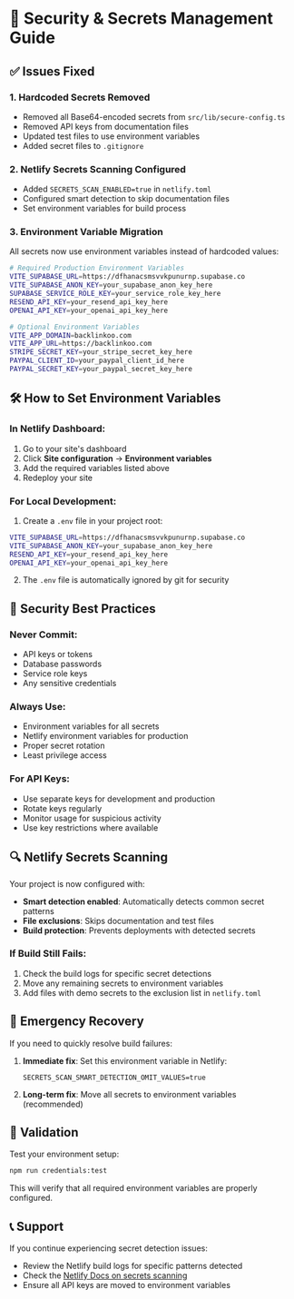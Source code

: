 # 🔐 Security & Secrets Management Guide

## ✅ Issues Fixed

### 1. **Hardcoded Secrets Removed**
- Removed all Base64-encoded secrets from `src/lib/secure-config.ts`
- Removed API keys from documentation files
- Updated test files to use environment variables
- Added secret files to `.gitignore`

### 2. **Netlify Secrets Scanning Configured**
- Added `SECRETS_SCAN_ENABLED=true` in `netlify.toml`
- Configured smart detection to skip documentation files
- Set environment variables for build process

### 3. **Environment Variable Migration**
All secrets now use environment variables instead of hardcoded values:

```bash
# Required Production Environment Variables
VITE_SUPABASE_URL=https://dfhanacsmsvvkpunurnp.supabase.co
VITE_SUPABASE_ANON_KEY=your_supabase_anon_key_here
SUPABASE_SERVICE_ROLE_KEY=your_service_role_key_here
RESEND_API_KEY=your_resend_api_key_here
OPENAI_API_KEY=your_openai_api_key_here

# Optional Environment Variables
VITE_APP_DOMAIN=backlinkoo.com
VITE_APP_URL=https://backlinkoo.com
STRIPE_SECRET_KEY=your_stripe_secret_key_here
PAYPAL_CLIENT_ID=your_paypal_client_id_here
PAYPAL_SECRET_KEY=your_paypal_secret_key_here
```

## 🛠️ How to Set Environment Variables

### **In Netlify Dashboard:**
1. Go to your site's dashboard
2. Click **Site configuration** → **Environment variables**
3. Add the required variables listed above
4. Redeploy your site

### **For Local Development:**
1. Create a `.env` file in your project root:
```bash
VITE_SUPABASE_URL=https://dfhanacsmsvvkpunurnp.supabase.co
VITE_SUPABASE_ANON_KEY=your_supabase_anon_key_here
RESEND_API_KEY=your_resend_api_key_here
OPENAI_API_KEY=your_openai_api_key_here
```

2. The `.env` file is automatically ignored by git for security

## 🚨 Security Best Practices

### **Never Commit:**
- API keys or tokens
- Database passwords
- Service role keys
- Any sensitive credentials

### **Always Use:**
- Environment variables for all secrets
- Netlify environment variables for production
- Proper secret rotation
- Least privilege access

### **For API Keys:**
- Use separate keys for development and production
- Rotate keys regularly
- Monitor usage for suspicious activity
- Use key restrictions where available

## 🔍 Netlify Secrets Scanning

Your project is now configured with:
- **Smart detection enabled**: Automatically detects common secret patterns
- **File exclusions**: Skips documentation and test files
- **Build protection**: Prevents deployments with detected secrets

### **If Build Still Fails:**
1. Check the build logs for specific secret detections
2. Move any remaining secrets to environment variables
3. Add files with demo secrets to the exclusion list in `netlify.toml`

## 📝 Emergency Recovery

If you need to quickly resolve build failures:

1. **Immediate fix**: Set this environment variable in Netlify:
   ```
   SECRETS_SCAN_SMART_DETECTION_OMIT_VALUES=true
   ```

2. **Long-term fix**: Move all secrets to environment variables (recommended)

## 🔧 Validation

Test your environment setup:
```bash
npm run credentials:test
```

This will verify that all required environment variables are properly configured.

## 📞 Support

If you continue experiencing secret detection issues:
- Review the Netlify build logs for specific patterns detected
- Check the [Netlify Docs on secrets scanning](https://docs.netlify.com/configure-builds/secrets-scanning/)
- Ensure all API keys are moved to environment variables
